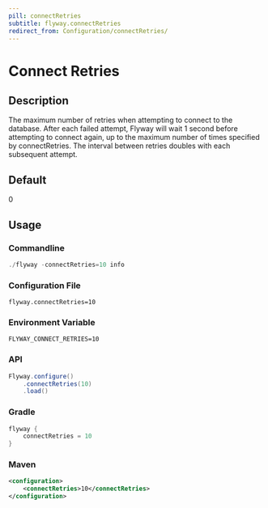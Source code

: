 ```yaml
---
pill: connectRetries
subtitle: flyway.connectRetries
redirect_from: Configuration/connectRetries/
---
```


# Connect Retries

## Description
The maximum number of retries when attempting to connect to the database. After each failed attempt, Flyway will wait 1 second before attempting to connect again, up to the maximum number of times specified by connectRetries. The interval between retries doubles with each subsequent attempt.

## Default
0

## Usage

### Commandline
```powershell
./flyway -connectRetries=10 info
```

### Configuration File
```properties
flyway.connectRetries=10
```

### Environment Variable
```properties
FLYWAY_CONNECT_RETRIES=10
```

### API
```java
Flyway.configure()
    .connectRetries(10)
    .load()
```

### Gradle
```groovy
flyway {
    connectRetries = 10
}
```

### Maven
```xml
<configuration>
    <connectRetries>10</connectRetries>
</configuration>
```
